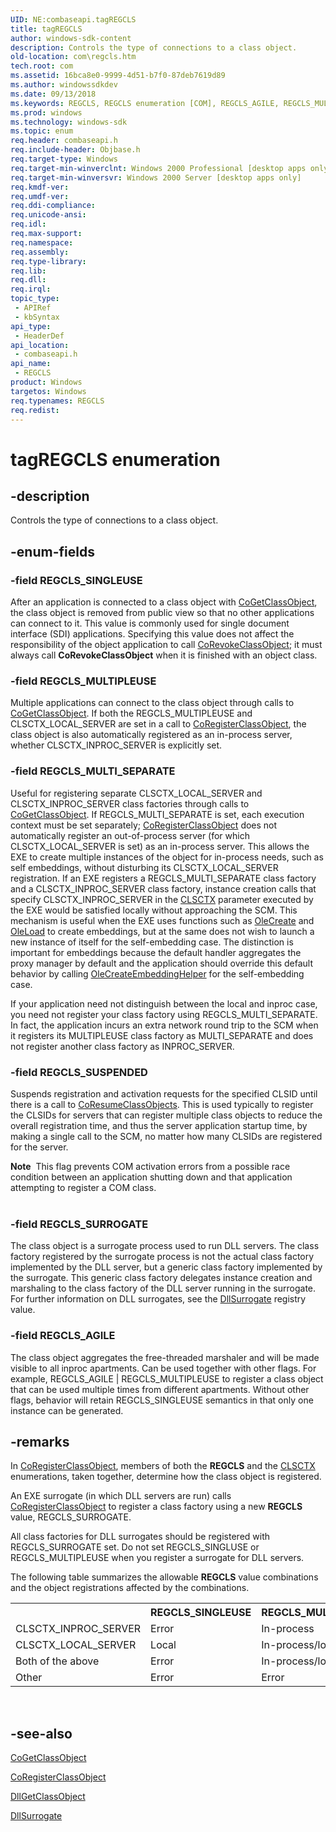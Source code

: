 ```yaml
---
UID: NE:combaseapi.tagREGCLS
title: tagREGCLS
author: windows-sdk-content
description: Controls the type of connections to a class object.
old-location: com\regcls.htm
tech.root: com
ms.assetid: 16bca8e0-9999-4d51-b7f0-87deb7619d89
ms.author: windowssdkdev
ms.date: 09/13/2018
ms.keywords: REGCLS, REGCLS enumeration [COM], REGCLS_AGILE, REGCLS_MULTIPLEUSE, REGCLS_MULTI_SEPARATE, REGCLS_SINGLEUSE, REGCLS_SURROGATE, REGCLS_SUSPENDED, _com_REGCLS, com.regcls, combaseapi/REGCLS, combaseapi/REGCLS_AGILE, combaseapi/REGCLS_MULTIPLEUSE, combaseapi/REGCLS_MULTI_SEPARATE, combaseapi/REGCLS_SINGLEUSE, combaseapi/REGCLS_SURROGATE, combaseapi/REGCLS_SUSPENDED, tagREGCLS
ms.prod: windows
ms.technology: windows-sdk
ms.topic: enum
req.header: combaseapi.h
req.include-header: Objbase.h
req.target-type: Windows
req.target-min-winverclnt: Windows 2000 Professional [desktop apps only]
req.target-min-winversvr: Windows 2000 Server [desktop apps only]
req.kmdf-ver: 
req.umdf-ver: 
req.ddi-compliance: 
req.unicode-ansi: 
req.idl: 
req.max-support: 
req.namespace: 
req.assembly: 
req.type-library: 
req.lib: 
req.dll: 
req.irql: 
topic_type:
 - APIRef
 - kbSyntax
api_type:
 - HeaderDef
api_location:
 - combaseapi.h
api_name:
 - REGCLS
product: Windows
targetos: Windows
req.typenames: REGCLS
req.redist: 
---
```


# tagREGCLS enumeration


## -description


Controls the type of connections to a class object.


## -enum-fields




### -field REGCLS_SINGLEUSE

After an application is connected to a class object with <a href="https://msdn.microsoft.com/en-us/library/ms684007(v=VS.85).aspx">CoGetClassObject</a>, the class object is removed from public view so that no other applications can connect to it. This value is commonly used for single document interface (SDI) applications. Specifying this value does not affect the responsibility of the object application to call <a href="https://msdn.microsoft.com/en-us/library/ms688650(v=VS.85).aspx">CoRevokeClassObject</a>; it must always call <b>CoRevokeClassObject</b> when it is finished with an object class.


### -field REGCLS_MULTIPLEUSE

Multiple applications can connect to the class object through calls to <a href="https://msdn.microsoft.com/en-us/library/ms684007(v=VS.85).aspx">CoGetClassObject</a>. If both the REGCLS_MULTIPLEUSE and CLSCTX_LOCAL_SERVER are set in a call to <a href="https://msdn.microsoft.com/en-us/library/ms693407(v=VS.85).aspx">CoRegisterClassObject</a>, the class object is also automatically registered as an in-process server, whether CLSCTX_INPROC_SERVER is explicitly set.


### -field REGCLS_MULTI_SEPARATE

Useful for registering separate CLSCTX_LOCAL_SERVER and CLSCTX_INPROC_SERVER class factories through calls to <a href="https://msdn.microsoft.com/en-us/library/ms684007(v=VS.85).aspx">CoGetClassObject</a>. If REGCLS_MULTI_SEPARATE is set, each execution context must be set separately; <a href="https://msdn.microsoft.com/en-us/library/ms693407(v=VS.85).aspx">CoRegisterClassObject</a> does not automatically register an out-of-process server (for which CLSCTX_LOCAL_SERVER is set) as an in-process server. This allows the EXE to create multiple instances of the object for in-process needs, such as self embeddings, without disturbing its CLSCTX_LOCAL_SERVER registration. If an EXE registers a REGCLS_MULTI_SEPARATE class factory and a CLSCTX_INPROC_SERVER class factory, instance creation calls that specify CLSCTX_INPROC_SERVER in the <a href="https://msdn.microsoft.com/dcb82ff2-56e4-4c7e-a621-7ffd0f1a9d8e">CLSCTX</a> parameter executed by the EXE would be satisfied locally without approaching the SCM. This mechanism is useful when the EXE uses functions such as <a href="https://msdn.microsoft.com/en-us/library/ms678409(v=VS.85).aspx">OleCreate</a> and <a href="https://msdn.microsoft.com/en-us/library/ms694338(v=VS.85).aspx">OleLoad</a> to create embeddings, but at the same does not wish to launch a new instance of itself for the self-embedding case. The distinction is important for embeddings because the default handler aggregates the proxy manager by default and the application should override this default behavior by calling <a href="https://msdn.microsoft.com/en-us/library/ms683795(v=VS.85).aspx">OleCreateEmbeddingHelper</a> for the self-embedding case. 

If your application need not distinguish between the local and inproc case, you need not register your class factory using REGCLS_MULTI_SEPARATE. In fact, the application incurs an extra network round trip to the SCM when it registers its MULTIPLEUSE class factory as MULTI_SEPARATE and does not register another class factory as INPROC_SERVER.


### -field REGCLS_SUSPENDED

Suspends registration and activation requests for the specified CLSID until there is a call to <a href="https://msdn.microsoft.com/en-us/library/ms692686(v=VS.85).aspx">CoResumeClassObjects</a>. This is used typically to register the CLSIDs for servers that can register multiple class objects to reduce the overall registration time, and thus the server application startup time, by making a single call to the SCM, no matter how many CLSIDs are registered for the server.

<div class="alert"><b>Note</b>  This flag prevents COM activation errors from a possible race condition between an application shutting down and that application attempting to register a COM class.</div>
<div> </div>

### -field REGCLS_SURROGATE

The class object is a surrogate process used to run DLL servers. The class factory registered by the surrogate process is not the actual class factory implemented by the DLL server, but a generic class factory implemented by the surrogate. This generic class factory delegates instance creation and marshaling to the class factory of the DLL server running in the surrogate. For further information on DLL surrogates, see the <a href="https://msdn.microsoft.com/en-us/library/ms691260(v=VS.85).aspx">DllSurrogate</a> registry value.


### -field REGCLS_AGILE

The class object aggregates the free-threaded marshaler
                                 and will be made visible to all inproc apartments. Can be used together with other flags. For example, REGCLS_AGILE | REGCLS_MULTIPLEUSE to register a
                                class object that can be used multiple times from
                                different apartments. Without other flags, behavior
                                will retain REGCLS_SINGLEUSE semantics in that only
                                one instance can be generated.


## -remarks



In <a href="https://msdn.microsoft.com/en-us/library/ms693407(v=VS.85).aspx">CoRegisterClassObject</a>, members of both the <b>REGCLS</b> and the <a href="https://msdn.microsoft.com/dcb82ff2-56e4-4c7e-a621-7ffd0f1a9d8e">CLSCTX</a> enumerations, taken together, determine how the class object is registered.



An EXE surrogate (in which DLL servers are run) calls <a href="https://msdn.microsoft.com/en-us/library/ms693407(v=VS.85).aspx">CoRegisterClassObject</a> to register a class factory using a new <b>REGCLS</b> value, REGCLS_SURROGATE.

All class factories for DLL surrogates should be registered with REGCLS_SURROGATE set. Do not set REGCLS_SINGLUSE or REGCLS_MULTIPLEUSE when you register a surrogate for DLL servers.

The following table summarizes the allowable <b>REGCLS</b> value combinations and the object registrations affected by the combinations.

<table>
<tr>
<th></th>
<th>REGCLS_SINGLEUSE</th>
<th>REGCLS_MULTIPLEUSE</th>
<th>REGCLS_MULTI_SEPARATE</th>
<th>Other</th>
</tr>
<tr>
<td>CLSCTX_INPROC_SERVER</td>
<td>Error</td>
<td>In-process</td>
<td>In-process</td>
<td>Error</td>
</tr>
<tr>
<td>CLSCTX_LOCAL_SERVER</td>
<td>Local</td>
<td>In-process/local</td>
<td>Local</td>
<td>Error</td>
</tr>
<tr>
<td>Both of the above</td>
<td>Error</td>
<td>In-process/local</td>
<td>In-process/local</td>
<td>Error</td>
</tr>
<tr>
<td>Other</td>
<td>Error</td>
<td>Error</td>
<td>Error</td>
<td>Error</td>
</tr>
</table>
 




## -see-also




<a href="https://msdn.microsoft.com/en-us/library/ms684007(v=VS.85).aspx">CoGetClassObject</a>



<a href="https://msdn.microsoft.com/en-us/library/ms693407(v=VS.85).aspx">CoRegisterClassObject</a>



<a href="https://msdn.microsoft.com/en-us/library/ms680760(v=VS.85).aspx">DllGetClassObject</a>



<a href="https://msdn.microsoft.com/en-us/library/ms691260(v=VS.85).aspx">DllSurrogate</a>
 

 

